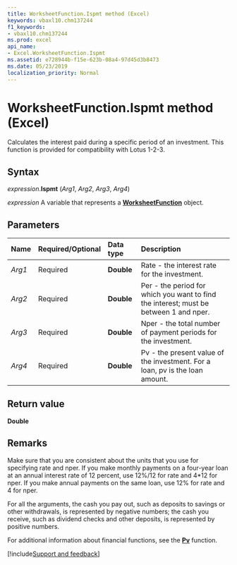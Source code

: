 ```yaml
---
title: WorksheetFunction.Ispmt method (Excel)
keywords: vbaxl10.chm137244
f1_keywords:
- vbaxl10.chm137244
ms.prod: excel
api_name:
- Excel.WorksheetFunction.Ispmt
ms.assetid: e728944b-f15e-623b-08a4-97d45d3b8473
ms.date: 05/23/2019
localization_priority: Normal
---
```



# WorksheetFunction.Ispmt method (Excel)

Calculates the interest paid during a specific period of an investment. This function is provided for compatibility with Lotus 1-2-3.


## Syntax

_expression_.**Ispmt** (_Arg1_, _Arg2_, _Arg3_, _Arg4_)

_expression_ A variable that represents a **[WorksheetFunction](Excel.WorksheetFunction.md)** object.


## Parameters

|Name|Required/Optional|Data type|Description|
|:-----|:-----|:-----|:-----|
| _Arg1_|Required| **Double**|Rate - the interest rate for the investment.|
| _Arg2_|Required| **Double**|Per - the period for which you want to find the interest; must be between 1 and nper.|
| _Arg3_|Required| **Double**|Nper - the total number of payment periods for the investment.|
| _Arg4_|Required| **Double**|Pv - the present value of the investment. For a loan, pv is the loan amount.|

## Return value

**Double**


## Remarks

Make sure that you are consistent about the units that you use for specifying rate and nper. If you make monthly payments on a four-year loan at an annual interest rate of 12 percent, use 12%/12 for rate and 4*12 for nper. If you make annual payments on the same loan, use 12% for rate and 4 for nper.
    
For all the arguments, the cash you pay out, such as deposits to savings or other withdrawals, is represented by negative numbers; the cash you receive, such as dividend checks and other deposits, is represented by positive numbers.
    
For additional information about financial functions, see the **[Pv](excel.worksheetfunction.pv.md)** function.
    


[!include[Support and feedback](~/includes/feedback-boilerplate.md)]